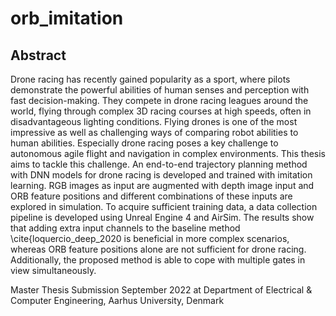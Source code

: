 # orb_imitation

## Abstract

Drone racing has recently gained popularity as a sport, where pilots demonstrate the powerful abilities of human senses and perception with fast decision-making. They compete in drone racing leagues around the world, flying through complex 3D racing courses at high speeds, often in disadvantageous lighting conditions. Flying drones is one of the most impressive as well as challenging ways of comparing robot abilities to human abilities. Especially drone racing poses a key challenge to autonomous agile flight and navigation in complex environments. This thesis aims to tackle this challenge. An end-to-end trajectory planning method with DNN models for drone racing is developed and trained with imitation learning. RGB images as input are augmented with depth image input and ORB feature positions and different combinations of these inputs are explored in simulation. To acquire sufficient training data, a data collection pipeline is developed using Unreal Engine 4 and AirSim. The results show that adding extra input channels to the baseline method \cite{loquercio_deep_2020 is beneficial in more complex scenarios, whereas ORB feature positions alone are not sufficient for drone racing. Additionally, the proposed method is able to cope with multiple gates in view simultaneously. 

Master Thesis Submission September 2022 at Department of Electrical & Computer Engineering, Aarhus University, Denmark